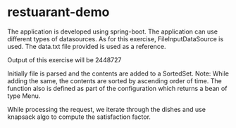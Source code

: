 # restuarant-demo

The application is developed using spring-boot. The application can use different types of datasources. As for this exercise, 
FileInputDataSource is used. The data.txt file provided is used as a reference.

Output of this exercise will be 2448727

Initially file is parsed and the contents are added to a SortedSet. Note: While adding the same, the contents are sorted by ascending order of time.
The function also is defined as part of the configuration which returns a bean of type Menu.

While processing the request, we iterate through the dishes and use knapsack algo to compute the satisfaction factor.
